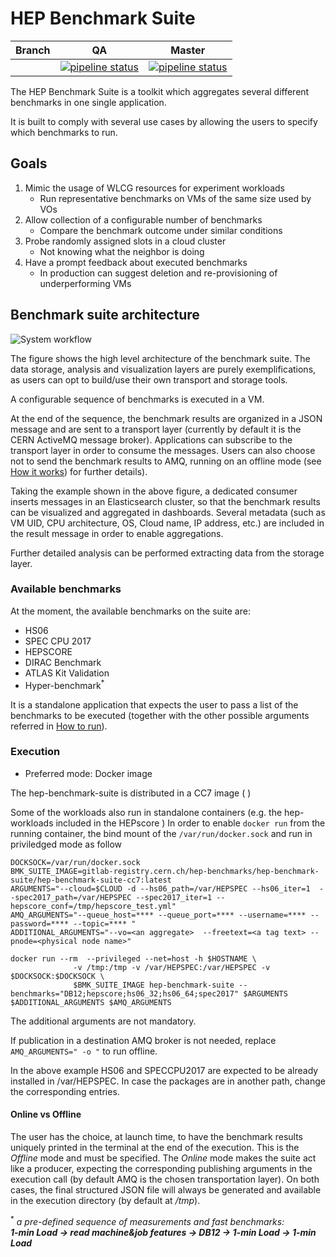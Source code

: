 # HEP Benchmark Suite

| Branch |  QA | Master |
| -------- | -------- | -------- |
|     |  [![pipeline status](https://gitlab.cern.ch/hep-benchmarks/hep-benchmark-suite/badges/qa/pipeline.svg)](https://gitlab.cern.ch/hep-benchmarks/hep-benchmark-suite/commits/qa)     |  [![pipeline status](https://gitlab.cern.ch/hep-benchmarks/hep-benchmark-suite/badges/master/pipeline.svg)](https://gitlab.cern.ch/hep-benchmarks/hep-benchmark-suite/commits/master)     |


The HEP Benchmark Suite is a toolkit which aggregates several different benchmarks
in one single application.

It is built to comply with several use cases by allowing the users to specify
which benchmarks to run.

## Goals
1. Mimic the usage of WLCG resources for experiment workloads
   * Run representative benchmarks on VMs of the same size used by VOs
1. Allow collection of a configurable number of benchmarks
   * Compare the benchmark outcome under similar conditions  
1. Probe randomly assigned slots in a cloud cluster
   * Not knowing what the neighbor is doing
1. Have a prompt feedback about executed benchmarks
   * In production can suggest deletion and re-provisioning of underperforming VMs


## Benchmark suite architecture
![System workflow](doc/Bmk-suite.png)

The figure shows the high level architecture of the benchmark suite. The data
storage, analysis and visualization layers are purely exemplifications, as users
can opt to build/use their own transport and storage tools.  

A configurable sequence of benchmarks is executed in a VM.

At the end of the sequence, the benchmark results are organized in a JSON message
and are sent to a transport layer (currently by default it is the CERN ActiveMQ
message broker). Applications can subscribe to the transport layer in order to
consume the messages. Users can also choose not to send the benchmark results to
AMQ, running on an offline mode (see [How it works](#markdown-header-how-it-works)) for further details).

Taking the example shown in the above figure, a dedicated consumer inserts messages
in an Elasticsearch cluster, so that the benchmark results can be visualized and
aggregated in dashboards. Several metadata (such as VM UID, CPU architecture,
OS, Cloud name, IP address, etc.) are included in the result message in order to
enable aggregations.

Further detailed analysis can be performed extracting data from the storage layer.



### Available benchmarks
At the moment, the available benchmarks on the suite are:
 * HS06
 * SPEC CPU 2017
 * HEPSCORE
 * DIRAC Benchmark
 * ATLAS Kit Validation
 * Hyper-benchmark<sup>\*</sup>

It is a standalone application that expects the user to pass a list of the benchmarks to be executed (together with the other possible arguments referred in [How to run](./HowToRun.md)).


### Execution 
- Preferred mode: Docker image

The hep-benchmark-suite is distributed in a CC7 image ( )

Some of the workloads also run in standalone containers (e.g. the hep-workloads included in the HEPscore )
In order to enable `docker run` from the running container, the bind mount of the `/var/run/docker.sock` and run in priviledged mode as follow
```
DOCKSOCK=/var/run/docker.sock
BMK_SUITE_IMAGE=gitlab-registry.cern.ch/hep-benchmarks/hep-benchmark-suite/hep-benchmark-suite-cc7:latest
ARGUMENTS="--cloud=$CLOUD -d --hs06_path=/var/HEPSPEC --hs06_iter=1  --spec2017_path=/var/HEPSPEC --spec2017_iter=1 --hepscore_conf=/tmp/hepscore_test.yml"
AMQ_ARGUMENTS="--queue_host=**** --queue_port=**** --username=**** --password=**** --topic=**** "
ADDITIONAL_ARGUMENTS="--vo=<an aggregate>  --freetext=<a tag text> --pnode=<physical node name>"

docker run --rm  --privileged --net=host -h $HOSTNAME \
              -v /tmp:/tmp -v /var/HEPSPEC:/var/HEPSPEC -v $DOCKSOCK:$DOCKSOCK \
              $BMK_SUITE_IMAGE hep-benchmark-suite --benchmarks="DB12;hepscore;hs06_32;hs06_64;spec2017" $ARGUMENTS $ADDITIONAL_ARGUMENTS $AMQ_ARGUMENTS
```

The additional arguments are not mandatory. 

If publication in a destination AMQ broker is not needed, replace `AMQ_ARGUMENTS=" -o "` to run offline.

In the above example HS06 and SPECCPU2017 are expected to be already installed in /var/HEPSPEC. In case the packages are in another path, change the corresponding entries. 

#### Online vs Offline
The user has the choice, at launch time, to have the benchmark results uniquely printed in the terminal at the end of the execution. This is the _Offline_ mode and must be specified. The _Online_ mode makes the suite act like a producer, expecting
the corresponding publishing arguments in the execution call (by default AMQ
is the chosen transportation layer).
On both cases, the final structured JSON file will always be generated and
available in the execution directory (by default at _/tmp_).

<sup>\*</sup> _a pre-defined sequence of measurements and fast benchmarks: </br>
**1-min Load -> read machine&job features -> DB12 -> 1-min Load -> 1-min Load**_

